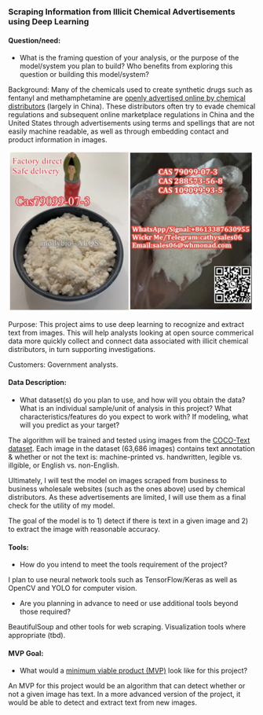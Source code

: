 ### Scraping Information from Illicit Chemical Advertisements using Deep Learning

#### Question/need:
* What is the framing question of your analysis, or the purpose of the model/system you plan to build? Who benefits from exploring this question or building this model/system?

Background: Many of the chemicals used to create synthetic drugs such as fentanyl and methamphetamine are [openly advertised online by chemical distributors](https://www.scmp.com/magazines/post-magazine/long-reads/article/3123109/chinas-fentanyl-connection-suppliers-fuelling) (largely in China). These distributors often try to evade chemical regulations and subsequent online marketplace regulations in China and the United States through advertisements using terms and spellings that are not easily machine readable, as well as through embedding contact and product information in images. 

<img src="https://github.com/tyrnaki/metis_coursework/blob/main/Text_Recognition/images/Combined.png" alt="drawing" width="500" position='absolute' float='right'/>


Purpose: This project aims to use deep learning to recognize and extract text from images. This will help analysts looking at open source commerical data more quickly collect and connect data associated with illicit chemical distributors, in turn supporting investigations. 

Customers: Government analysts.

#### Data Description:
* What dataset(s) do you plan to use, and how will you obtain the data? What is an individual sample/unit of analysis in this project? What characteristics/features do you expect to work with? If modeling, what will you predict as your target?

The algorithm will be trained and tested using images from the [COCO-Text dataset](https://bgshih.github.io/cocotext/#h2-download). Each image in the dataset (63,686 images) contains text annotation & whether or not the text is: machine-printed vs. handwritten, legible vs. illgible, or English vs. non-English. 

Ultimately, I will test the model on images scraped from business to business wholesale websites (such as the ones above) used by chemical distributors. As these advertisements are limited, I will use them as a final check for the utility of my model. 

The goal of the model is to 1) detect if there is text in a given image and 2) to extract the image with reasonable accuracy. 


#### Tools:
* How do you intend to meet the tools requirement of the project? 

I plan to use neural network tools such as TensorFlow/Keras as well as OpenCV and YOLO for computer vision. 

* Are you planning in advance to need or use additional tools beyond those required?

BeautifulSoup and other tools for web scraping.
Visualization tools where appropriate (tbd).

#### MVP Goal:
* What would a [minimum viable product (MVP)](./mvp.md) look like for this project?

An MVP for this project would be an algorithm that can detect whether or not a given image has text. In a more advanced version of the project, it would be able to detect and extract text from new images. 
